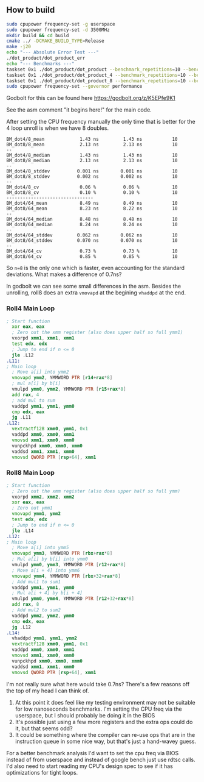 ## How to build

```bash
sudo cpupower frequency-set -g userspace
sudo cpupower frequency-set -d 3500MHz
mkdir build && cd build
cmake ../ -DCMAKE_BUILD_TYPE=Release
make -j20
echo "--- Absolute Error Test ---"
./dot_product/dot_product_err
echo "--- Benchmarks ---"
taskset 0x1 ./dot_product/dot_product --benchmark_repetitions=10 --benchmark_enable_random_interleaving=true --benchmark_display_aggregates_only=true
taskset 0x1 ./dot_product/dot_product_4 --benchmark_repetitions=10 --benchmark_enable_random_interleaving=true --benchmark_display_aggregates_only=true
taskset 0x1 ./dot_product/dot_product_8 --benchmark_repetitions=10 --benchmark_enable_random_interleaving=true --benchmark_display_aggregates_only=true
sudo cpupower frequency-set --governor performance

```


Godbolt for this can be found here
https://godbolt.org/z/K5EPfe9K1

See the asm comment "it begins here!" for the main code.

After setting the CPU frequency manually the only time that is better for the 4 loop unroll is when we have 8 doubles. 

```
BM_dot4/8_mean             1.43 ns         1.43 ns           10
BM_dot8/8_mean             2.13 ns         2.13 ns           10
--
BM_dot4/8_median           1.43 ns         1.43 ns           10
BM_dot8/8_median           2.13 ns         2.13 ns           10
--
BM_dot4/8_stddev          0.001 ns        0.001 ns           10
BM_dot8/8_stddev          0.002 ns        0.002 ns           10
--
BM_dot4/8_cv               0.06 %          0.06 %            10
BM_dot8/8_cv               0.10 %          0.10 %            10
--------------------------------
BM_dot4/64_mean            8.49 ns         8.49 ns           10
BM_dot8/64_mean            8.23 ns         8.22 ns           10
--
BM_dot4/64_median          8.48 ns         8.48 ns           10
BM_dot8/64_median          8.24 ns         8.24 ns           10
--
BM_dot4/64_stddev         0.062 ns        0.062 ns           10
BM_dot8/64_stddev         0.070 ns        0.070 ns           10
--
BM_dot4/64_cv              0.73 %          0.73 %            10
BM_dot8/64_cv              0.85 %          0.85 %            10
```

So `n=8` is the only one which is faster, even accounting for the standard deviations. What makes a difference of 0.7ns?


In godbolt we can see some small differences in the asm. Besides the unrolling, roll8 does an extra `vmovapd` at the begining `vhaddpd` at the end. 

### Roll4 Main Loop

```asm
; Start function
  xor eax, eax
  ; Zero out the xmm register (also does upper half so full ymm1)
  vxorpd xmm1, xmm1, xmm1
  test edx, edx
  ; Jump to end if n <= 0
  jle .L12
.L11:
; Main loop
  ; Move a[i] into ymm2
  vmovapd ymm2, YMMWORD PTR [r14+rax*8]
  ; mul a[i] by b[i]
  vmulpd ymm0, ymm2, YMMWORD PTR [r15+rax*8]
  add rax, 4
  ; add mul to sum
  vaddpd ymm1, ymm1, ymm0
  cmp edx, eax
  jg .L11
.L12:
  vextractf128 xmm0, ymm1, 0x1
  vaddpd xmm0, xmm0, xmm1
  vmovsd xmm1, xmm0, xmm0
  vunpckhpd xmm0, xmm0, xmm0
  vaddsd xmm1, xmm1, xmm0
  vmovsd QWORD PTR [rsp+64], xmm1
```
### Roll8 Main Loop

```asm
; Start function
  ; Zero out the xmm register (also does upper half so full ymm)
  vxorpd xmm2, xmm2, xmm2
  xor eax, eax
  ; Zero out ymm1
  vmovapd ymm1, ymm2
  test edx, edx
  ; Jump to end if n <= 0
  jle .L14
.L12:
; Main loop
  ; Move a[i] into ymm5
  vmovapd ymm3, YMMWORD PTR [rbx+rax*8]
  ; Mul a[i] by b[i] into ymm0
  vmulpd ymm0, ymm3, YMMWORD PTR [r12+rax*8]
  ; Move a[i + 4] into ymm6
  vmovapd ymm4, YMMWORD PTR [rbx+32+rax*8]
  ; Add mul1 to sum1
  vaddpd ymm1, ymm1, ymm0
  ; Mul a[i + 4] by b[i + 4]
  vmulpd ymm0, ymm4, YMMWORD PTR [r12+32+rax*8]
  add rax, 8
  ; Add mul2 to sum2
  vaddpd ymm2, ymm2, ymm0
  cmp edx, eax
  jg .L12
.L14:
  vhaddpd ymm1, ymm1, ymm2
  vextractf128 xmm0, ymm1, 0x1
  vaddpd xmm0, xmm0, xmm1
  vmovsd xmm1, xmm0, xmm0
  vunpckhpd xmm0, xmm0, xmm0
  vaddsd xmm1, xmm1, xmm0
  vmovsd QWORD PTR [rsp+64], xmm1
```



I'm not really sure what here would take 0.7ns? There's a few reasons off the top of my head I can think of.

1. At this point it does feel like my testing environment may not be suitable for low nanoseconds benchmarks. I'm setting the CPU freq via the userspace, but I should probably be doing it in the BIOS
2. It's possible just using a few more registers and the extra ops could do it, but that seems odd? 
3. It could be something where the compiler can re-use ops that are in the instruction queue in some nice way, but that's just a hand-wavey guess.

For a better benchmark analysis I'd want to set the cpu freq via BIOS instead of from userspace and instead of google bench just use rdtsc calls. I'd also need to start reading my CPU's design spec to see if it has optimizations for tight loops.